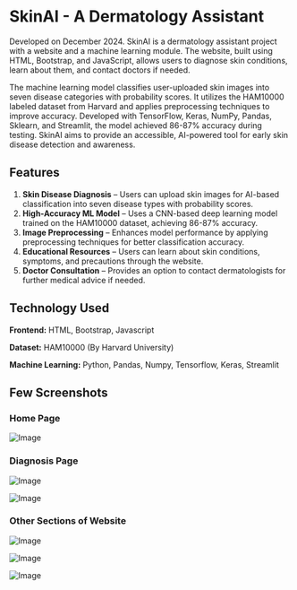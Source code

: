 # SkinAI - A Dermatology Assistant

Developed on December 2024. SkinAI is a dermatology assistant project with a website and a machine learning module. The website, built using HTML, Bootstrap, and JavaScript, allows users to diagnose skin conditions, learn about them, and contact doctors if needed.

The machine learning model classifies user-uploaded skin images into seven disease categories with probability scores. It utilizes the HAM10000 labeled dataset from Harvard and applies preprocessing techniques to improve accuracy. Developed with TensorFlow, Keras, NumPy, Pandas, Sklearn, and Streamlit, the model achieved 86-87% accuracy during testing. SkinAI aims to provide an accessible, AI-powered tool for early skin disease detection and awareness.

## Features

1. **Skin Disease Diagnosis** – Users can upload skin images for AI-based classification into seven disease types with probability scores.
2. **High-Accuracy ML Model** – Uses a CNN-based deep learning model trained on the HAM10000 dataset, achieving 86-87% accuracy.
3. **Image Preprocessing** – Enhances model performance by applying preprocessing techniques for better classification accuracy.
4. **Educational Resources** – Users can learn about skin conditions, symptoms, and precautions through the website.
5. **Doctor Consultation** – Provides an option to contact dermatologists for further medical advice if needed.

## Technology Used

**Frontend:** HTML, Bootstrap, Javascript

**Dataset:** HAM10000 (By Harvard University)

**Machine Learning:** Python, Pandas, Numpy, Tensorflow, Keras, Streamlit

## Few Screenshots

### Home Page
![Image](https://github.com/user-attachments/assets/9a5f31f1-7700-4f27-b4bf-2945c6e2dc19)

### Diagnosis Page
![Image](https://github.com/user-attachments/assets/9e1230ef-5e31-4595-bef4-18afe7c0e7dd)

![Image](https://github.com/user-attachments/assets/24eef6bd-4bad-43b7-b250-065dfeb15c28)

### Other Sections of Website
![Image](https://github.com/user-attachments/assets/5dc3d0e7-ffee-4d77-9858-ac8df448db6f)

![Image](https://github.com/user-attachments/assets/56cf77f4-b98b-49b9-9071-de2bc5cd864c)

![Image](https://github.com/user-attachments/assets/8c2e9ca3-5d55-4bf6-ada2-335a0b4873f3)
